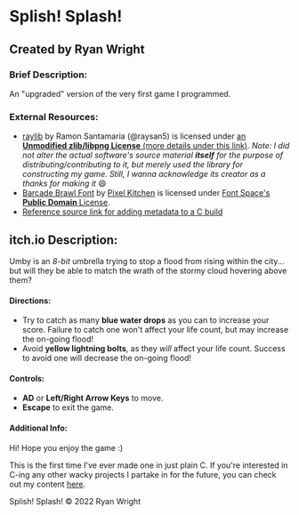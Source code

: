 # Splish! Splash!
## Created by Ryan Wright

### Brief Description:
An "upgraded" version of the very first game I programmed.

### External Resources:
- [raylib](https://www.raylib.com/) by Ramon Santamaria (@raysan5) is licensed under [an **Unmodified zlib/libpng License** (more details under this link)](https://www.raylib.com/license.html). *Note: I did not alter the actual software's source material **itself** for the purpose of distributing/contributing to it, but merely used the library for constructing my game. Still, I wanna acknowledge its creator as a thanks for making it* 😄
- [Barcade Brawl Font](https://www.fontspace.com/barcade-brawl-font-f31534#) by [Pixel Kitchen](https://www.fontspace.com/pixel-kitchen) is licensed under [Font Space's **Public Domain** License](https://www.fontspace.com/help#license-1).
- [Reference source link for adding metadata to a C build](https://stackoverflow.com/questions/708238/how-do-i-add-an-icon-to-a-mingw-gcc-compiled-executable)

## itch.io Description:
Umby is an *8-bit* umbrella trying to stop a flood from rising within the city... but will they be able to match the wrath of the stormy cloud hovering above them?

#### Directions:

- Try to catch as many **blue water drops** as you can to increase your score. Failure to catch one won't affect your life count, but may increase the on-going flood!
- Avoid **yellow lightning bolts**, as they *will* affect your life count. Success to avoid one will decrease the on-going flood!

#### Controls:

- **AD** or **Left/Right Arrow Keys** to move.
- **Escape** to exit the game.

#### Additional Info:

Hi! Hope you enjoy the game :)

This is the first time I've ever made one in just plain C. If you're interested in C-ing any other wacky projects I partake in for the future, you can check out my content [here](https://www.instagram.com/ryguygamez/?hl=en).

Splish! Splash! © 2022 Ryan Wright

